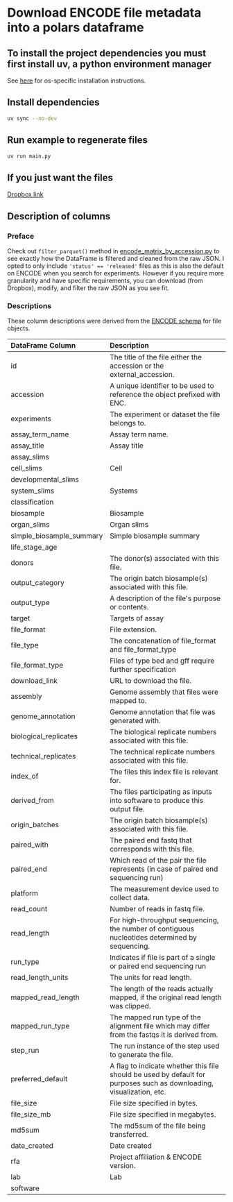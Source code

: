 # Download ENCODE file metadata into a polars dataframe

## To install the project dependencies you must first install uv, a python environment manager
See [here](https://docs.astral.sh/uv/getting-started/installation/) for os-specific installation instructions.

## Install dependencies
```bash
uv sync --no-dev
```

## Run example to regenerate files
```bash
uv run main.py
```

## If you just want the files
[Dropbox link](https://www.dropbox.com/scl/fo/mvsjy2yl61tk5zunnx8tf/AK77PO0gGJ7hJx_84gNiK8k?rlkey=jp2u682cq9nxuxmmlnc74ynq1&st=vkstf61y&dl=0)

## Description of columns
### Preface
Check out `filter_parquet()` method in [encode_matrix_by_accession.py](src/encode_matrix_by_accession.py) to see exactly how the DataFrame is filtered and cleaned from the raw JSON. I opted to only include `'status' == 'released'` files as this is also the default on ENCODE when you search for experiments. However if you require more granularity and have specific requirements, you can download (from Dropbox), modify, and filter the raw JSON as you see fit.

### Descriptions
These column descriptions were derived from the [ENCODE schema](https://www.encodeproject.org/profiles/file) for file objects.

| DataFrame Column         | Description                                                                                                          |
| :------------------------| :--------------------------------------------------------------------------------------------------------------------|
| id                       | The title of the file either the accession or the external_accession.                                                |
| accession                | A unique identifier to be used to reference the object prefixed with ENC.                                            |
| experiments              | The experiment or dataset the file belongs to.                                                                       |
| assay_term_name          | Assay term name.                                                                                                     |
| assay_title              | Assay title                                                                                                          |
| assay_slims              |                                                                                                                      |
| cell_slims               | Cell                                                                                                                 |
| developmental_slims      |                                                                                                                      |
| system_slims             | Systems                                                                                                              |
| classification           |                                                                                                                      |
| biosample                | Biosample                                                                                                            |
| organ_slims              | Organ slims                                                                                                          |
| simple_biosample_summary | Simple biosample summary                                                                                             |
| life_stage_age           |                                                                                                                      |
| donors                   | The donor(s) associated with this file.                                                                              |
| output_category          | The origin batch biosample(s) associated with this file.                                                             |
| output_type              | A description of the file's purpose or contents.                                                                     |
| target                   | Targets of assay                                                                                                     |
| file_format              | File extension.                                                                                                      |
| file_type                | The concatenation of file_format and file_format_type                                                                |
| file_format_type         | Files of type bed and gff require further specification                                                              |
| download_link            | URL to download the file.                                                                                            |
| assembly                 | Genome assembly that files were mapped to.                                                                           |
| genome_annotation        | Genome annotation that file was generated with.                                                                      |
| biological_replicates    | The biological replicate numbers associated with this file.                                                          |
| technical_replicates     | The technical replicate numbers associated with this file.                                                           |
| index_of                 | The files this index file is relevant for.                                                                           |
| derived_from             | The files participating as inputs into software to produce this output file.                                         |
| origin_batches           | The origin batch biosample(s) associated with this file.                                                             |
| paired_with              | The paired end fastq that corresponds with this file.                                                                |
| paired_end               | Which read of the pair the file represents (in case of paired end sequencing run)                                    |
| platform                 | The measurement device used to collect data.                                                                         |
| read_count               | Number of reads in fastq file.                                                                                       |
| read_length              | For high-throughput sequencing, the number of contiguous nucleotides determined by sequencing.                       |
| run_type                 | Indicates if file is part of a single or paired end sequencing run                                                   |
| read_length_units        | The units for read length.                                                                                           |
| mapped_read_length       | The length of the reads actually mapped, if the original read length was clipped.                                    |
| mapped_run_type          | The mapped run type of the alignment file which may differ from the fastqs it is derived from.                       |
| step_run                 | The run instance of the step used to generate the file.                                                              |
| preferred_default        | A flag to indicate whether this file should be used by default for purposes such as downloading, visualization, etc. |
| file_size                | File size specified in bytes.                                                                                        |
| file_size_mb             | File size specified in megabytes.                                                                                    |
| md5sum                   | The md5sum of the file being transferred.                                                                            |
| date_created             | Date created                                                                                                         |
| rfa                      | Project affiliation & ENCODE version.                                                                                |
| lab                      | Lab                                                                                                                  |
| software                 |                                                                                                                      |
